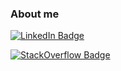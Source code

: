 ### About me

[![LinkedIn Badge](https://img.shields.io/badge/-Yury%20Bayda-blue?style=flat-square&logo=Linkedin&logoColor=white&link=https://www.linkedin.com/in/yury-bayda/)](https://www.linkedin.com/in/yury-bayda/)

[![StackOverflow Badge](https://stackexchange.com/users/flair/2912684.png)](https://stackexchange.com/users/2912684)
